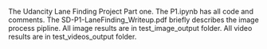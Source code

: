 The Udancity Lane Finding Project Part one. The P1.ipynb has all code and comments. The SD-P1-LaneFinding_Writeup.pdf briefly describes the image process pipline. All image results are in test_image_output folder. All video results are in test_videos_output folder.
